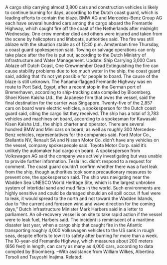 A cargo ship carrying almost 3,800 cars and construction vehicles is likely to continue burning for days, according to the Dutch coast guard, which is leading efforts to contain the blaze.
BMW AG and Mercedes-Benz Group AG each have several hundred cars among the cargo aboard the Fremantle Highway, which caught fire off the coast of the Netherlands after midnight Wednesday. One crew member died and others were injured and taken from the scene by helicopters and lifeboats, authorities said.
The fire was still ablaze with the situation stable as of 12:30 p.m. Amsterdam time Thursday, a coast guard spokesperson said. Towing or salvage operations can only take place after the fire is put out, according to the Dutch Ministry of Infrastructure and Water Management.
Update: Ship Carrying 3,000 Cars Ablaze off Dutch Coast, One Crewmember Dead
Extinguishing the fire can cause stability problems due to too much water in the ship, the coast guard said, adding that it’s not yet possible for people to board. The cause of the blaze is still unknown.
The Panama-flagged Fremantle Highway was en route to Port Said, Egypt, after a recent stop in the German port of Bremerhaven, according to ship-tracking data compiled by Bloomberg. Shoei Kisen Kaisha Ltd., the Japanese firm that owns the vessel, said the final destination for the carrier was Singapore.
Twenty-five of the 2,857 cars on board were electric vehicles, a spokesperson for the Dutch coast guard said, citing the cargo list they received. The ship has a total of 3,783 vehicles and machines on board, according to a spokesman for Kawasaki Kisen Kaisha Ltd., the ship’s charter and operator.
There are several hundred BMW and Mini cars on board, as well as roughly 300 Mercedes-Benz vehicles, representatives for the companies said.
Ford Motor Co., Stellantis NV, Renault SA and Nissan Motor Co. didn’t have any vehicles on the vessel, company spokespeople said. Toyota Motor Corp. said it’s unlikely the automaker had cargo on board.
A spokesperson from Volkswagen AG said the company was actively investigating but was unable to provide further information. Tesla Inc. didn’t respond to a request for comment.
The coast guard couldn’t confirm whether there was a fuel leak from the ship, though authorities took some precautionary measures to prevent one, the spokesperson said.
The ship was navigating near the Wadden Sea UNESCO World Heritage Site, which is the largest unbroken system of intertidal sand and mud flats in the world. Such environments are highly sensitive and could be damaged should an oil spill occur.
If fuel were to leak, it would spread to the north and not toward the Wadden Islands, due to “the current and foreseen wind and wave direction for the coming days,” Dutch Infrastructure Minister Mark Harbers said in a letter to parliament. An oil-recovery vessel is on site to take rapid action if the vessel were to leak fuel, Harbers said.
The incident is reminiscent of a maritime disaster last year, when a cargo ship that caught fire in the Atlantic transporting roughly 4,000 Volkswagen vehicles to the US sank in rough seas, despite efforts to tow it to safety after burning for more than a week.
The 10-year-old Fremantle Highway, which measures about 200 meters (656 feet) in length, can carry as many as 4,000 cars, according to data compiled by Bloomberg.
–With assistance from William Wilkes, Albertina Torsoli and Tsuyoshi Inajima.
Related: